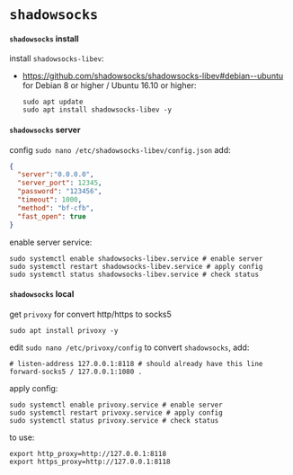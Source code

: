 # `shadowsocks`


#### `shadowsocks` install

install `shadowsocks-libev`:
- https://github.com/shadowsocks/shadowsocks-libev#debian--ubuntu
    for Debian 8 or higher / Ubuntu 16.10 or higher:
    ```shell script
    sudo apt update
    sudo apt install shadowsocks-libev -y
    ```


#### `shadowsocks` server

config `sudo nano /etc/shadowsocks-libev/config.json` add:
```json
{
  "server":"0.0.0.0",
  "server_port": 12345,
  "password": "123456",
  "timeout": 1000,
  "method": "bf-cfb",
  "fast_open": true
}
```

enable server service: 
```shell script
sudo systemctl enable shadowsocks-libev.service # enable server
sudo systemctl restart shadowsocks-libev.service # apply config
sudo systemctl status shadowsocks-libev.service # check status
```


#### `shadowsocks` local

get `privoxy` for convert http/https to socks5

```shell script
sudo apt install privoxy -y
```

edit `sudo nano /etc/privoxy/config` to convert `shadowsocks`, add:
```shell script
# listen-address 127.0.0.1:8118 # should already have this line
forward-socks5 / 127.0.0.1:1080 .
```

apply config:
```shell script
sudo systemctl enable privoxy.service # enable server
sudo systemctl restart privoxy.service # apply config
sudo systemctl status privoxy.service # check status
```

to use:
```shell script
export http_proxy=http://127.0.0.1:8118
export https_proxy=http://127.0.0.1:8118
```
